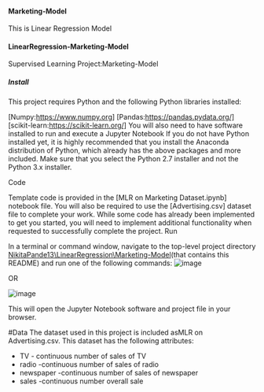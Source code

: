 #### Marketing-Model
This is Linear Regression Model

#### LinearRegression-Marketing-Model
Supervised Learning
Project:Marketing-Model
##### Install
This project requires Python and the following Python libraries installed:

[Numpy:https://www.numpy.org]
[Pandas:https://pandas.pydata.org/]
[scikit-learn:https://scikit-learn.org/]
You will also need to have software installed to run and execute a Jupyter Notebook
If you do not have Python installed yet, it is highly recommended that you install the Anaconda distribution of Python, which already has the above packages and more included. Make sure that you select the Python 2.7 installer and not the Python 3.x installer.

Code

Template code is provided in the [MLR on Marketing Dataset.ipynb] notebook file. You will also be required to use the [Advertising.csv] dataset file to complete your work. While some code has already been implemented to get you started, you will need to implement additional functionality when requested to successfully complete the project.
Run

In a terminal or command window, navigate to the top-level project directory [NikitaPande13\LinearRegression\Marketing-Model](https://github.com/NikitaPande13/Machine_Learning-All-Model-In-One/tree/main/LinearRegression/Marketing%20Model)(that contains this README) and run one of the following commands:
![image](https://user-images.githubusercontent.com/106645403/175766095-8425bcb4-d3d8-4cc6-8b25-77d375e4f840.png)

OR

![image](https://user-images.githubusercontent.com/106645403/175766106-cd5c8612-da18-4bd5-90a5-8d7db432a693.png)

This will open the Jupyter Notebook software and project file in your browser.

#Data The dataset used in this project is included asMLR on Advertising.csv. This dataset has the following attributes:

* TV	- continuous number of sales of TV
* radio	-continuous number of sales of radio
* newspaper	-continuous number of sales of newspaper
* sales -continuous number overall sale
